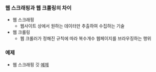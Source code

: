 ### 웹 스크래핑과 웹 크롤링의 차이
- 웹 스크래핑
  + 웹사이트 상에서 원하는 데이터만 추출하여 수집하는 기술
- 웹 크롤링 
  + 웹 크롤러가 정해진 규칙에 따라 복수개수 웹페이지를 브라우징하는 행위

### 예제
- 웹 스크래핑 깃
[예제](https://github.com/Kimbeomchul/node_scraping)
